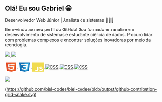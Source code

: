 ## Olá! Eu sou Gabriel 😁
Desenvolvedor Web Júnior | Analista de sistemas 👨‍💻🚀

Bem-vindo ao meu perfil do GitHub! Sou formado em analise em desenvolvimento de sistemas e estudante ciência de dados. Procuro lidar com problemas complexos e encontrar soluções inovadoras por meio da tecnologia.

 <div>
   <a href="https://github.com/biel-codee">
   <img height="180em" src="https://github-readme-stats.vercel.app/api?username=biel-codee&show_icons=true&theme=tokyonight&include_all_commits=true&count_private=true"/>
   <img height="180em" src="https://github-readme-stats.vercel.app/api/top-langs/?username=biel-codee&layout=compact&langs_count=6&theme=tokyonight"/>

</div>
<div style="display: inline_block"><br>
  <img align="center" alt="HTML" height="30" width="40" src="https://raw.githubusercontent.com/devicons/devicon/master/icons/html5/html5-original.svg">
  <img align="center" alt="CSS" height="30" width="40" src="https://raw.githubusercontent.com/devicons/devicon/master/icons/css3/css3-original.svg">
  <img align="center" alt="Js" height="30" width="40" src="https://raw.githubusercontent.com/devicons/devicon/master/icons/javascript/javascript-plain.svg">
  <img align="center" alt="CSS" height="30" width="40" src="https://cdn.jsdelivr.net/gh/devicons/devicon/icons/react/react-original.svg" />
  <img align="center" alt="CSS" height="30" width="40" src="https://cdn.jsdelivr.net/gh/devicons/devicon/icons/nodejs/nodejs-original.svg" />
  <img align="center" alt="CSS" height="30" width="40" src="https://cdn.jsdelivr.net/gh/devicons/devicon/icons/firebase/firebase-plain.svg" />
          
  

</div>
 
 <br>
 
 
<div> 
  <a href="https://www.linkedin.com/in/gabriel-fd/overlay/contact-info/" target="_blank"><img src="https://img.shields.io/badge/-LinkedIn-%230077B5?style=for-the-badge&logo=linkedin&logoColor=white" target="_blank"></a> 

  (https://github.com/biel-codee/biel-codee/blob/output/github-contribution-grid-snake.svg)

</div>
 
